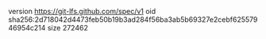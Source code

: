 version https://git-lfs.github.com/spec/v1
oid sha256:2d718042d4473feb50b19b3ad284f56ba3ab5b69327e2cebf62557946954c214
size 272462
